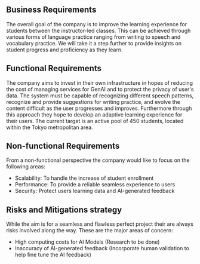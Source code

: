 ## Business Requirements

The overall goal of the company is to improve the learning experience for students between the instructor-led classes. This can be achieved through various forms of language practice ranging from writing to speech and vocabulary practice. We will take it a step further to provide insights on student progress and proficiency as they learn.

## Functional Requirements

The company aims to invest in their own infrastructure in hopes of reducing the cost of managing services for GenAI and to protect the privacy of user's data. The system must be capable of recognizing different speech patterns, recognize and provide suggestions for writing practice, and evolve the content difficult as the user progresses and improves. Furthermore through this approach they hope to develop an adaptive learning experience for their users. The current target is an active pool of 450 students, located within the Tokyo metropolitan area.

## Non-functional Requirements

From a non-functional perspective the company would like to focus on the following areas:
- Scalability: To handle the increase of student enrollment
- Performance: To provide a reliable seamless experience to users
- Security: Protect users learning data and AI-generated feedback

## Risks and Mitigations strategy

While the aim is for a seamless and flawless perfect project their are always risks involved along the way. These are the major areas of concern:
- High computing costs for AI Models (Research to be done)
- Inaccuracy of AI-generated feedback (Incorporate human validation to help fine tune the AI feedback)